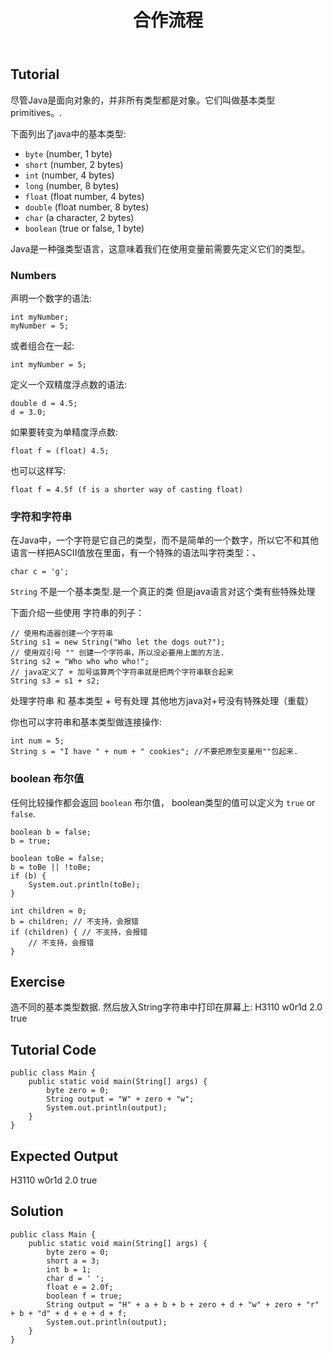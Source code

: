 ﻿---
layout: post
title: 合作流程
keywords: 编码格式, 开发规范, 命名规范
categories: [Java初级码农]
tags: [编码格式]
---

Tutorial
--------

尽管Java是面向对象的，并非所有类型都是对象。它们叫做基本类型 primitives。.

下面列出了java中的基本类型:

- `byte` (number, 1 byte)
- `short` (number, 2 bytes)
- `int` (number, 4 bytes)
- `long` (number, 8 bytes)
- `float` (float number, 4 bytes)
- `double` (float number, 8 bytes)
- `char` (a character, 2 bytes)
- `boolean` (true or false, 1 byte)

Java是一种强类型语言，这意味着我们在使用变量前需要先定义它们的类型。

### Numbers

声明一个数字的语法:

    int myNumber;
    myNumber = 5;

或者组合在一起:

    int myNumber = 5;

定义一个双精度浮点数的语法:

    double d = 4.5;
    d = 3.0;

如果要转变为单精度浮点数:

    float f = (float) 4.5;
    
也可以这样写:
	
    float f = 4.5f (f is a shorter way of casting float)

### 字符和字符串

在Java中，一个字符是它自己的类型，而不是简单的一个数字，所以它不和其他语言一样把ASCII值放在里面，有一个特殊的语法叫字符类型：、

    char c = 'g';

`String` 不是一个基本类型.是一个真正的类 但是java语言对这个类有些特殊处理

下面介绍一些使用 字符串的列子：

    // 使用构造器创建一个字符串
    String s1 = new String("Who let the dogs out?");
    // 使用双引号 "" 创建一个字符串，所以没必要用上面的方法.
    String s2 = "Who who who who!";
    // java定义了 + 加号运算两个字符串就是把两个字符串联合起来
    String s3 = s1 + s2;

处理字符串 和 基本类型 + 号有处理  其他地方java对+号没有特殊处理（重载）

你也可以字符串和基本类型做连接操作:

    int num = 5;
    String s = "I have " + num + " cookies"; //不要把原型变量用""包起来.

### boolean 布尔值

任何比较操作都会返回 `boolean` 布尔值， boolean类型的值可以定义为 `true` or `false`.

    boolean b = false;
    b = true;
    
    boolean toBe = false;
    b = toBe || !toBe;
    if (b) {
        System.out.println(toBe);
    }

    int children = 0;
    b = children; // 不支持，会报错
    if (children) { // 不支持，会报错
        // 不支持，会报错
    }
    
Exercise
--------

造不同的基本类型数据. 然后放入String字符串中打印在屏幕上:
H3110 w0r1d 2.0 true

Tutorial Code
-------------

    public class Main {
        public static void main(String[] args) {
            byte zero = 0;
            String output = "W" + zero + "w";
            System.out.println(output);
        }
    }

Expected Output
---------------

H3110 w0r1d 2.0 true

Solution
--------

    public class Main {
        public static void main(String[] args) {
            byte zero = 0;
            short a = 3;
            int b = 1;
            char d = ' ';
            float e = 2.0f;
            boolean f = true;
            String output = "H" + a + b + b + zero + d + "w" + zero + "r" + b + "d" + d + e + d + f;
            System.out.println(output);
        }
    }
